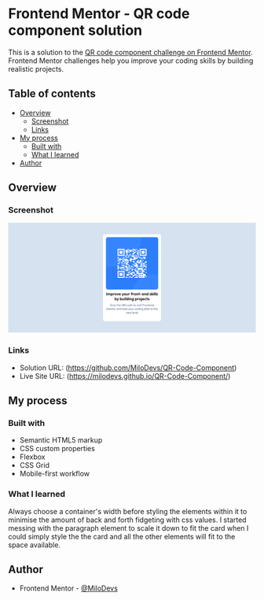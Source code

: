 # Frontend Mentor - QR code component solution

This is a solution to the [QR code component challenge on Frontend Mentor](https://www.frontendmentor.io/challenges/qr-code-component-iux_sIO_H). Frontend Mentor challenges help you improve your coding skills by building realistic projects. 

## Table of contents

- [Overview](#overview)
  - [Screenshot](#screenshot)
  - [Links](#links)
- [My process](#my-process)
  - [Built with](#built-with)
  - [What I learned](#what-i-learned)
- [Author](#author)

## Overview

### Screenshot

![](./images/screenshot.png)

### Links

- Solution URL: (https://github.com/MiloDevs/QR-Code-Component)
- Live Site URL: (https://milodevs.github.io/QR-Code-Component/)

## My process

### Built with

- Semantic HTML5 markup
- CSS custom properties
- Flexbox
- CSS Grid
- Mobile-first workflow

### What I learned

Always choose a container's width before styling the elements within it to minimise the amount of back and forth fidgeting with css values. I started messing with the paragraph element to scale it down to fit the card when I could simply style the the card and all the other elements will fit to the space available.

## Author

- Frontend Mentor - [@MiloDevs](https://www.frontendmentor.io/profile/MiloDevs)

